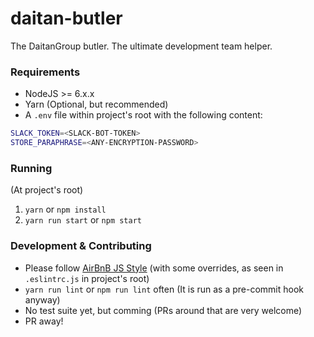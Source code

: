 # daitan-butler
The DaitanGroup butler. The ultimate development team helper.

### Requirements

* NodeJS >= 6.x.x
* Yarn (Optional, but recommended)
* A ```.env``` file within project's root  with the following content:

```sh
SLACK_TOKEN=<SLACK-BOT-TOKEN>
STORE_PARAPHRASE=<ANY-ENCRYPTION-PASSWORD>
```

### Running

(At project's root)

1. ```yarn``` or ```npm install```
2. ```yarn run start``` or ```npm start```

### Development & Contributing

* Please follow [AirBnB JS Style](https://github.com/airbnb/javascript) (with some overrides, as seen in ```.eslintrc.js``` in project's root)
* ```yarn run lint``` or ```npm run lint``` often (It is run as a pre-commit hook anyway)
* No test suite yet, but comming (PRs around that are very welcome)
* PR away!

